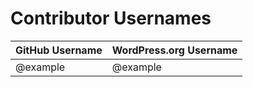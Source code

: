 # Contributor Usernames

| GitHub Username | WordPress.org Username|
| --------------- | --------------------- |
| @example | @example |
